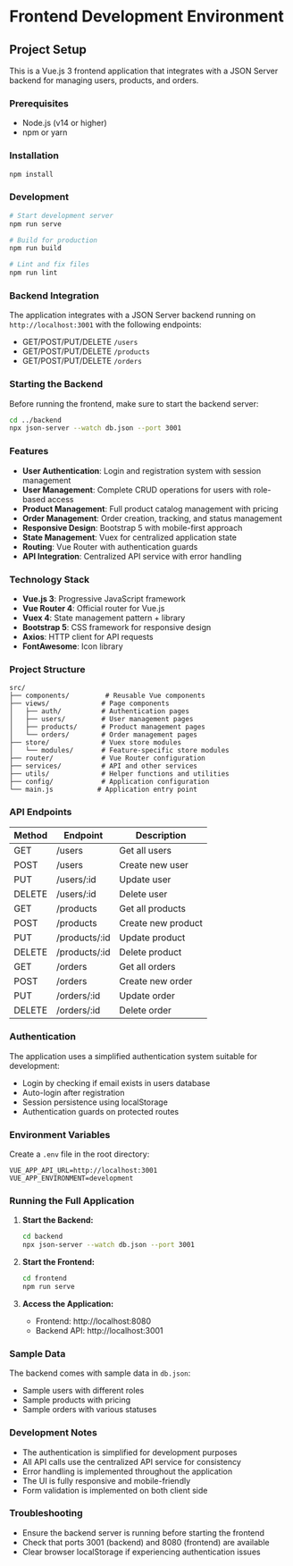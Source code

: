 # Frontend Development Environment

## Project Setup
This is a Vue.js 3 frontend application that integrates with a JSON Server backend for managing users, products, and orders.

### Prerequisites
- Node.js (v14 or higher)
- npm or yarn

### Installation
```bash
npm install
```

### Development
```bash
# Start development server
npm run serve

# Build for production
npm run build

# Lint and fix files
npm run lint
```

### Backend Integration
The application integrates with a JSON Server backend running on `http://localhost:3001` with the following endpoints:
- GET/POST/PUT/DELETE `/users`
- GET/POST/PUT/DELETE `/products`  
- GET/POST/PUT/DELETE `/orders`

### Starting the Backend
Before running the frontend, make sure to start the backend server:
```bash
cd ../backend
npx json-server --watch db.json --port 3001
```

### Features
- **User Authentication**: Login and registration system with session management
- **User Management**: Complete CRUD operations for users with role-based access
- **Product Management**: Full product catalog management with pricing
- **Order Management**: Order creation, tracking, and status management
- **Responsive Design**: Bootstrap 5 with mobile-first approach
- **State Management**: Vuex for centralized application state
- **Routing**: Vue Router with authentication guards
- **API Integration**: Centralized API service with error handling

### Technology Stack
- **Vue.js 3**: Progressive JavaScript framework
- **Vue Router 4**: Official router for Vue.js
- **Vuex 4**: State management pattern + library
- **Bootstrap 5**: CSS framework for responsive design
- **Axios**: HTTP client for API requests
- **FontAwesome**: Icon library

### Project Structure
```
src/
├── components/         # Reusable Vue components
├── views/             # Page components
│   ├── auth/          # Authentication pages
│   ├── users/         # User management pages
│   ├── products/      # Product management pages
│   └── orders/        # Order management pages
├── store/             # Vuex store modules
│   └── modules/       # Feature-specific store modules
├── router/            # Vue Router configuration
├── services/          # API and other services
├── utils/             # Helper functions and utilities
├── config/            # Application configuration
└── main.js           # Application entry point
```

### API Endpoints
| Method | Endpoint | Description |
|--------|----------|-------------|
| GET    | /users   | Get all users |
| POST   | /users   | Create new user |
| PUT    | /users/:id | Update user |
| DELETE | /users/:id | Delete user |
| GET    | /products | Get all products |
| POST   | /products | Create new product |
| PUT    | /products/:id | Update product |
| DELETE | /products/:id | Delete product |
| GET    | /orders | Get all orders |
| POST   | /orders | Create new order |
| PUT    | /orders/:id | Update order |
| DELETE | /orders/:id | Delete order |

### Authentication
The application uses a simplified authentication system suitable for development:
- Login by checking if email exists in users database
- Auto-login after registration
- Session persistence using localStorage
- Authentication guards on protected routes

### Environment Variables
Create a `.env` file in the root directory:
```
VUE_APP_API_URL=http://localhost:3001
VUE_APP_ENVIRONMENT=development
```

### Running the Full Application
1. **Start the Backend:**
   ```bash
   cd backend
   npx json-server --watch db.json --port 3001
   ```

2. **Start the Frontend:**
   ```bash
   cd frontend
   npm run serve
   ```

3. **Access the Application:**
   - Frontend: http://localhost:8080
   - Backend API: http://localhost:3001

### Sample Data
The backend comes with sample data in `db.json`:
- Sample users with different roles
- Sample products with pricing
- Sample orders with various statuses

### Development Notes
- The authentication is simplified for development purposes
- All API calls use the centralized API service for consistency
- Error handling is implemented throughout the application
- The UI is fully responsive and mobile-friendly
- Form validation is implemented on both client side

### Troubleshooting
- Ensure the backend server is running before starting the frontend
- Check that ports 3001 (backend) and 8080 (frontend) are available
- Clear browser localStorage if experiencing authentication issues
